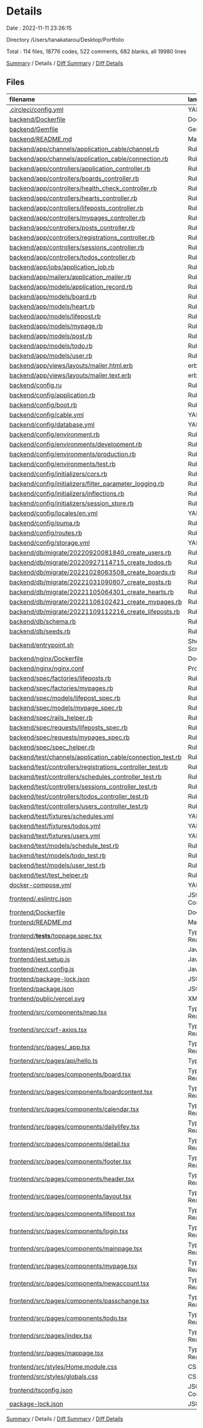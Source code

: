 # Details

Date : 2022-11-11 23:26:15

Directory /Users/tanakatarou/Desktop/Portfolio

Total : 114 files,  18776 codes, 522 comments, 682 blanks, all 19980 lines

[Summary](results.md) / Details / [Diff Summary](diff.md) / [Diff Details](diff-details.md)

## Files
| filename | language | code | comment | blank | total |
| :--- | :--- | ---: | ---: | ---: | ---: |
| [.circleci/config.yml](/.circleci/config.yml) | YAML | 188 | 5 | 19 | 212 |
| [backend/Dockerfile](/backend/Dockerfile) | Docker | 23 | 4 | 6 | 33 |
| [backend/Gemfile](/backend/Gemfile) | Gemfile | 19 | 18 | 18 | 55 |
| [backend/README.md](/backend/README.md) | Markdown | 13 | 0 | 12 | 25 |
| [backend/app/channels/application_cable/channel.rb](/backend/app/channels/application_cable/channel.rb) | Ruby | 4 | 0 | 1 | 5 |
| [backend/app/channels/application_cable/connection.rb](/backend/app/channels/application_cable/connection.rb) | Ruby | 4 | 0 | 1 | 5 |
| [backend/app/controllers/application_controller.rb](/backend/app/controllers/application_controller.rb) | Ruby | 8 | 8 | 7 | 23 |
| [backend/app/controllers/boards_controller.rb](/backend/app/controllers/boards_controller.rb) | Ruby | 25 | 0 | 8 | 33 |
| [backend/app/controllers/health_check_controller.rb](/backend/app/controllers/health_check_controller.rb) | Ruby | 6 | 0 | 1 | 7 |
| [backend/app/controllers/hearts_controller.rb](/backend/app/controllers/hearts_controller.rb) | Ruby | 27 | 0 | 7 | 34 |
| [backend/app/controllers/lifeposts_controller.rb](/backend/app/controllers/lifeposts_controller.rb) | Ruby | 15 | 0 | 6 | 21 |
| [backend/app/controllers/mypages_controller.rb](/backend/app/controllers/mypages_controller.rb) | Ruby | 14 | 0 | 6 | 20 |
| [backend/app/controllers/posts_controller.rb](/backend/app/controllers/posts_controller.rb) | Ruby | 19 | 0 | 7 | 26 |
| [backend/app/controllers/registrations_controller.rb](/backend/app/controllers/registrations_controller.rb) | Ruby | 24 | 0 | 7 | 31 |
| [backend/app/controllers/sessions_controller.rb](/backend/app/controllers/sessions_controller.rb) | Ruby | 40 | 0 | 11 | 51 |
| [backend/app/controllers/todos_controller.rb](/backend/app/controllers/todos_controller.rb) | Ruby | 26 | 0 | 6 | 32 |
| [backend/app/jobs/application_job.rb](/backend/app/jobs/application_job.rb) | Ruby | 2 | 4 | 2 | 8 |
| [backend/app/mailers/application_mailer.rb](/backend/app/mailers/application_mailer.rb) | Ruby | 4 | 0 | 1 | 5 |
| [backend/app/models/application_record.rb](/backend/app/models/application_record.rb) | Ruby | 3 | 0 | 1 | 4 |
| [backend/app/models/board.rb](/backend/app/models/board.rb) | Ruby | 4 | 2 | 2 | 8 |
| [backend/app/models/heart.rb](/backend/app/models/heart.rb) | Ruby | 5 | 0 | 2 | 7 |
| [backend/app/models/lifepost.rb](/backend/app/models/lifepost.rb) | Ruby | 3 | 0 | 2 | 5 |
| [backend/app/models/mypage.rb](/backend/app/models/mypage.rb) | Ruby | 4 | 0 | 2 | 6 |
| [backend/app/models/post.rb](/backend/app/models/post.rb) | Ruby | 6 | 0 | 1 | 7 |
| [backend/app/models/todo.rb](/backend/app/models/todo.rb) | Ruby | 3 | 0 | 2 | 5 |
| [backend/app/models/user.rb](/backend/app/models/user.rb) | Ruby | 11 | 1 | 2 | 14 |
| [backend/app/views/layouts/mailer.html.erb](/backend/app/views/layouts/mailer.html.erb) | erb | 12 | 0 | 2 | 14 |
| [backend/app/views/layouts/mailer.text.erb](/backend/app/views/layouts/mailer.text.erb) | erb | 1 | 0 | 1 | 2 |
| [backend/config.ru](/backend/config.ru) | Ruby | 3 | 1 | 3 | 7 |
| [backend/config/application.rb](/backend/config/application.rb) | Ruby | 12 | 14 | 7 | 33 |
| [backend/config/boot.rb](/backend/config/boot.rb) | Ruby | 3 | 0 | 2 | 5 |
| [backend/config/cable.yml](/backend/config/cable.yml) | YAML | 8 | 0 | 3 | 11 |
| [backend/config/database.yml](/backend/config/database.yml) | YAML | 25 | 38 | 5 | 68 |
| [backend/config/environment.rb](/backend/config/environment.rb) | Ruby | 2 | 2 | 2 | 6 |
| [backend/config/environments/development.rb](/backend/config/environments/development.rb) | Ruby | 26 | 22 | 21 | 69 |
| [backend/config/environments/production.rb](/backend/config/environments/production.rb) | Ruby | 21 | 42 | 23 | 86 |
| [backend/config/environments/test.rb](/backend/config/environments/test.rb) | Ruby | 20 | 24 | 17 | 61 |
| [backend/config/initializers/cors.rb](/backend/config/initializers/cors.rb) | Ruby | 10 | 13 | 5 | 28 |
| [backend/config/initializers/filter_parameter_logging.rb](/backend/config/initializers/filter_parameter_logging.rb) | Ruby | 3 | 4 | 2 | 9 |
| [backend/config/initializers/inflections.rb](/backend/config/initializers/inflections.rb) | Ruby | 0 | 14 | 3 | 17 |
| [backend/config/initializers/session_store.rb](/backend/config/initializers/session_store.rb) | Ruby | 8 | 0 | 1 | 9 |
| [backend/config/locales/en.yml](/backend/config/locales/en.yml) | YAML | 2 | 30 | 2 | 34 |
| [backend/config/puma.rb](/backend/config/puma.rb) | Ruby | 9 | 29 | 8 | 46 |
| [backend/config/routes.rb](/backend/config/routes.rb) | Ruby | 21 | 0 | 3 | 24 |
| [backend/config/storage.yml](/backend/config/storage.yml) | YAML | 6 | 23 | 6 | 35 |
| [backend/db/migrate/20220920081840_create_users.rb](/backend/db/migrate/20220920081840_create_users.rb) | Ruby | 9 | 0 | 2 | 11 |
| [backend/db/migrate/20220927114715_create_todos.rb](/backend/db/migrate/20220927114715_create_todos.rb) | Ruby | 12 | 0 | 2 | 14 |
| [backend/db/migrate/20221028063508_create_boards.rb](/backend/db/migrate/20221028063508_create_boards.rb) | Ruby | 11 | 0 | 2 | 13 |
| [backend/db/migrate/20221031090807_create_posts.rb](/backend/db/migrate/20221031090807_create_posts.rb) | Ruby | 11 | 0 | 2 | 13 |
| [backend/db/migrate/20221105064301_create_hearts.rb](/backend/db/migrate/20221105064301_create_hearts.rb) | Ruby | 9 | 0 | 2 | 11 |
| [backend/db/migrate/20221106102421_create_mypages.rb](/backend/db/migrate/20221106102421_create_mypages.rb) | Ruby | 8 | 0 | 2 | 10 |
| [backend/db/migrate/20221109112216_create_lifeposts.rb](/backend/db/migrate/20221109112216_create_lifeposts.rb) | Ruby | 14 | 0 | 2 | 16 |
| [backend/db/schema.rb](/backend/db/schema.rb) | Ruby | 71 | 11 | 9 | 91 |
| [backend/db/seeds.rb](/backend/db/seeds.rb) | Ruby | 0 | 7 | 1 | 8 |
| [backend/entrypoint.sh](/backend/entrypoint.sh) | Shell Script | 4 | 3 | 0 | 7 |
| [backend/nginx/Dockerfile](/backend/nginx/Dockerfile) | Docker | 6 | 3 | 7 | 16 |
| [backend/nginx/nginx.conf](/backend/nginx/nginx.conf) | Properties | 26 | 7 | 10 | 43 |
| [backend/spec/factories/lifeposts.rb](/backend/spec/factories/lifeposts.rb) | Ruby | 10 | 0 | 1 | 11 |
| [backend/spec/factories/mypages.rb](/backend/spec/factories/mypages.rb) | Ruby | 4 | 0 | 2 | 6 |
| [backend/spec/models/lifepost_spec.rb](/backend/spec/models/lifepost_spec.rb) | Ruby | 4 | 0 | 2 | 6 |
| [backend/spec/models/mypage_spec.rb](/backend/spec/models/mypage_spec.rb) | Ruby | 4 | 0 | 2 | 6 |
| [backend/spec/rails_helper.rb](/backend/spec/rails_helper.rb) | Ruby | 21 | 40 | 7 | 68 |
| [backend/spec/requests/lifeposts_spec.rb](/backend/spec/requests/lifeposts_spec.rb) | Ruby | 6 | 0 | 2 | 8 |
| [backend/spec/requests/mypages_spec.rb](/backend/spec/requests/mypages_spec.rb) | Ruby | 6 | 0 | 2 | 8 |
| [backend/spec/spec_helper.rb](/backend/spec/spec_helper.rb) | Ruby | 9 | 82 | 4 | 95 |
| [backend/test/channels/application_cable/connection_test.rb](/backend/test/channels/application_cable/connection_test.rb) | Ruby | 3 | 7 | 2 | 12 |
| [backend/test/controllers/registrations_controller_test.rb](/backend/test/controllers/registrations_controller_test.rb) | Ruby | 3 | 3 | 2 | 8 |
| [backend/test/controllers/schedules_controller_test.rb](/backend/test/controllers/schedules_controller_test.rb) | Ruby | 3 | 3 | 2 | 8 |
| [backend/test/controllers/sessions_controller_test.rb](/backend/test/controllers/sessions_controller_test.rb) | Ruby | 3 | 3 | 2 | 8 |
| [backend/test/controllers/todos_controller_test.rb](/backend/test/controllers/todos_controller_test.rb) | Ruby | 3 | 3 | 2 | 8 |
| [backend/test/controllers/users_controller_test.rb](/backend/test/controllers/users_controller_test.rb) | Ruby | 3 | 3 | 2 | 8 |
| [backend/test/fixtures/schedules.yml](/backend/test/fixtures/schedules.yml) | YAML | 10 | 1 | 3 | 14 |
| [backend/test/fixtures/todos.yml](/backend/test/fixtures/todos.yml) | YAML | 10 | 1 | 3 | 14 |
| [backend/test/fixtures/users.yml](/backend/test/fixtures/users.yml) | YAML | 8 | 1 | 3 | 12 |
| [backend/test/models/schedule_test.rb](/backend/test/models/schedule_test.rb) | Ruby | 3 | 3 | 2 | 8 |
| [backend/test/models/todo_test.rb](/backend/test/models/todo_test.rb) | Ruby | 3 | 3 | 2 | 8 |
| [backend/test/models/user_test.rb](/backend/test/models/user_test.rb) | Ruby | 3 | 3 | 2 | 8 |
| [backend/test/test_helper.rb](/backend/test/test_helper.rb) | Ruby | 7 | 3 | 4 | 14 |
| [docker-compose.yml](/docker-compose.yml) | YAML | 53 | 3 | 6 | 62 |
| [frontend/.eslintrc.json](/frontend/.eslintrc.json) | JSON with Comments | 3 | 0 | 1 | 4 |
| [frontend/Dockerfile](/frontend/Dockerfile) | Docker | 8 | 0 | 2 | 10 |
| [frontend/README.md](/frontend/README.md) | Markdown | 20 | 0 | 15 | 35 |
| [frontend/__tests__/toppage.spec.tsx](/frontend/__tests__/toppage.spec.tsx) | TypeScript React | 10 | 0 | 1 | 11 |
| [frontend/jest.config.js](/frontend/jest.config.js) | JavaScript | 33 | 6 | 6 | 45 |
| [frontend/jest.setup.js](/frontend/jest.setup.js) | JavaScript | 1 | 0 | 0 | 1 |
| [frontend/next.config.js](/frontend/next.config.js) | JavaScript | 14 | 1 | 5 | 20 |
| [frontend/package-lock.json](/frontend/package-lock.json) | JSON | 14,670 | 0 | 1 | 14,671 |
| [frontend/package.json](/frontend/package.json) | JSON | 59 | 0 | 1 | 60 |
| [frontend/public/vercel.svg](/frontend/public/vercel.svg) | XML | 4 | 0 | 0 | 4 |
| [frontend/src/components/map.tsx](/frontend/src/components/map.tsx) | TypeScript React | 88 | 2 | 19 | 109 |
| [frontend/src/csrf-axios.tsx](/frontend/src/csrf-axios.tsx) | TypeScript React | 5 | 0 | 2 | 7 |
| [frontend/src/pages/_app.tsx](/frontend/src/pages/_app.tsx) | TypeScript React | 6 | 0 | 4 | 10 |
| [frontend/src/pages/api/hello.ts](/frontend/src/pages/api/hello.ts) | TypeScript | 10 | 1 | 3 | 14 |
| [frontend/src/pages/components/board.tsx](/frontend/src/pages/components/board.tsx) | TypeScript React | 153 | 2 | 16 | 171 |
| [frontend/src/pages/components/boardcontent.tsx](/frontend/src/pages/components/boardcontent.tsx) | TypeScript React | 236 | 2 | 23 | 261 |
| [frontend/src/pages/components/calendar.tsx](/frontend/src/pages/components/calendar.tsx) | TypeScript React | 83 | 3 | 9 | 95 |
| [frontend/src/pages/components/dailylifey.tsx](/frontend/src/pages/components/dailylifey.tsx) | TypeScript React | 94 | 0 | 9 | 103 |
| [frontend/src/pages/components/detail.tsx](/frontend/src/pages/components/detail.tsx) | TypeScript React | 323 | 0 | 14 | 337 |
| [frontend/src/pages/components/footer.tsx](/frontend/src/pages/components/footer.tsx) | TypeScript React | 21 | 0 | 3 | 24 |
| [frontend/src/pages/components/header.tsx](/frontend/src/pages/components/header.tsx) | TypeScript React | 152 | 0 | 16 | 168 |
| [frontend/src/pages/components/layout.tsx](/frontend/src/pages/components/layout.tsx) | TypeScript React | 36 | 0 | 5 | 41 |
| [frontend/src/pages/components/lifepost.tsx](/frontend/src/pages/components/lifepost.tsx) | TypeScript React | 113 | 0 | 21 | 134 |
| [frontend/src/pages/components/login.tsx](/frontend/src/pages/components/login.tsx) | TypeScript React | 163 | 0 | 14 | 177 |
| [frontend/src/pages/components/mainpage.tsx](/frontend/src/pages/components/mainpage.tsx) | TypeScript React | 19 | 0 | 11 | 30 |
| [frontend/src/pages/components/mypage.tsx](/frontend/src/pages/components/mypage.tsx) | TypeScript React | 200 | 0 | 17 | 217 |
| [frontend/src/pages/components/newaccount.tsx](/frontend/src/pages/components/newaccount.tsx) | TypeScript React | 158 | 1 | 17 | 176 |
| [frontend/src/pages/components/passchange.tsx](/frontend/src/pages/components/passchange.tsx) | TypeScript React | 188 | 1 | 20 | 209 |
| [frontend/src/pages/components/todo.tsx](/frontend/src/pages/components/todo.tsx) | TypeScript React | 627 | 12 | 38 | 677 |
| [frontend/src/pages/index.tsx](/frontend/src/pages/index.tsx) | TypeScript React | 52 | 0 | 7 | 59 |
| [frontend/src/pages/mappage.tsx](/frontend/src/pages/mappage.tsx) | TypeScript React | 14 | 0 | 2 | 16 |
| [frontend/src/styles/Home.module.css](/frontend/src/styles/Home.module.css) | CSS | 112 | 0 | 18 | 130 |
| [frontend/src/styles/globals.css](/frontend/src/styles/globals.css) | CSS | 23 | 0 | 4 | 27 |
| [frontend/tsconfig.json](/frontend/tsconfig.json) | JSON with Comments | 20 | 0 | 1 | 21 |
| [package-lock.json](/package-lock.json) | JSON | 6 | 0 | 1 | 7 |

[Summary](results.md) / Details / [Diff Summary](diff.md) / [Diff Details](diff-details.md)
